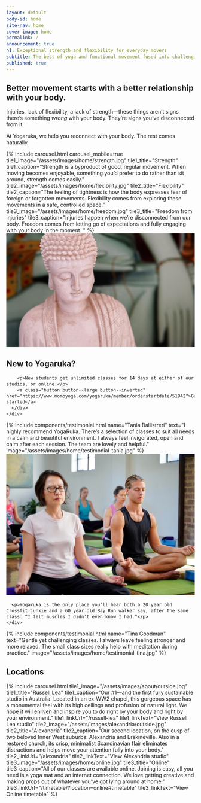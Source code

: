 ```yaml
---
layout: default
body-id: home
site-nav: home
cover-image: home
permalink: /
announcement: true
h1: Exceptional strength and flexibility for everyday movers
subtitle: The best of yoga and functional movement fused into challenging yet accessible classes. Located in Alexandria, Russell Lea, and online.
published: true
---
```


<div class="Home">
  <section>
    <div class="Home-intro">
      <h2>Better movement starts with a better relationship with your body.</h2>
      <div class="container container--md">
        <p>Injuries, lack of flexibility, a lack of strength—these things aren’t signs there’s something <em>wrong</em> with your body. They’re signs you’ve disconnected from it.</p>
        <p>At Yogaruka, we help you reconnect with your body. The rest comes naturally.</p>
      </div>
    </div>
  </section>

  <section>
    {% include carousel.html carousel_mobile=true tile1_image="/assets/images/home/strength.jpg" tile1_title="Strength" tile1_caption="Strength is a byproduct of good, regular movement. When moving becomes enjoyable, something you’d prefer to do rather than sit around, strength comes easily." tile2_image="/assets/images/home/flexibility.jpg" tile2_title="Flexibility" tile2_caption="The feeling of tightness is how the body expresses fear of foreign or forgotten movements. Flexibility comes from exploring these movements in a safe, controlled space." tile3_image="/assets/images/home/freedom.jpg" tile3_title="Freedom from injuries" tile3_caption="Injuries happen when we’re disconnected from our body. Freedom comes from letting go of expectations and fully engaging with your body in the moment. " %}
  </section>

  <section>
    <div class="Home-banner">
      <img src="/assets/images/home/callout.jpg">
      <div>
        <h2>New to Yogaruka?</h2>

        <p>New students get unlimited classes for 14 days at either of our studios, or online.</p>
        <a class="button button--large button--inverted" href="https://www.momoyoga.com/yogaruka/member/orderstartdate/51942">Get started</a>
      </div>
    </div>
  </section>

  <section>
    {% include components/testimonial.html name="Tania Ballistreri" text="I highly recommend YogaRuka. There’s a selection of classes to suit all needs in a calm and beautiful environment. I always feel invigorated, open and calm after each session. The team are lovely and helpful." image="/assets/images/home/testimonial-tania.jpg" %}
  </section>

  <section>
    <div class="Home-sideBySide">
      <div>
        <img src="/assets/images/home/junkies.jpg">  
      </div>

      <p>Yogaruka is the only place you’ll hear both a 20 year old Crossfit junkie and a 60 year old Bay Run walker say, after the same class: “I felt muscles I didn’t even know I had.”</p>
    </div>
  </section>

  <section>
    {% include components/testimonial.html name="Tina Goodman" text="Gentle yet challenging classes. I always leave feeling stronger and more relaxed. The small class sizes really help with meditation during practice." image="/assets/images/home/testimonial-tina.jpg" %}
  </section>

  <section>
    <h2>Locations</h2>
    {% include carousel.html tile1_image="/assets/images/about/outside.jpg" tile1_title="Russell Lea" tile1_caption="Our #1—and the first fully sustainable studio in Australia. Located in an ex-WW2 chapel, this gorgeous space has a monumental feel with its high ceilings and profusion of natural light. We hope it will enliven and inspire you to do right by your body and right by your environment." tile1_linkUrl="/russell-lea" tile1_linkText="View Russell Lea studio" tile2_image="/assets/images/alexandria/outside.jpg" tile2_title="Alexandria" tile2_caption="Our second location, on the cusp of two beloved Inner West suburbs: Alexandria and Erskineville. Also in a restored church, its crisp, minimalist Scandinavian flair eliminates distractions and helps move your attention fully into your body." tile2_linkUrl="/alexandria" tile2_linkText="View Alexandria studio" tile3_image="/assets/images/home/online.jpg" tile3_title="Online" tile3_caption="All of our classes are available online. Joining is easy, all you need is a yoga mat and an internet connection. We love getting creative and making props out of whatever you’ve got lying around at home." tile3_linkUrl="/timetable/?location=online#timetable" tile3_linkText="View Online timetable" %}
  </section>
</div>
